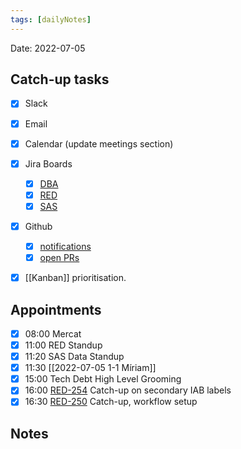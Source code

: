 ```yaml
---
tags: [dailyNotes]
---
```

 
Date: 2022-07-05

## Catch-up tasks

- [x] Slack
- [x] Email
- [x] Calendar (update meetings section)
- [x] Jira Boards
  - [x] [DBA](https://hybridtheory.atlassian.net/jira/software/c/projects/DBA/boards/90) 
  - [x] [RED](https://hybridtheory.atlassian.net/jira/software/c/projects/RED/boards/86)
  - [x] [SAS](https://hybridtheory.atlassian.net/jira/software/c/projects/SAS/boards/66)
- [x] Github
  - [x] [notifications](https://github.com/notifications?query=is%3Aunread)
  - [x] [open PRs](https://github.com/pulls?q=is%3Aopen+is%3Apr+user%3Ahybridtheory+-label%3Adependencies+)
- [x] [[Kanban]] prioritisation.


## Appointments
- [x] 08:00 Mercat
- [x] 11:00 RED Standup
- [x] 11:20 SAS Data Standup
- [x] 11:30 [[2022-07-05 1-1 Míriam]]
- [x] 15:00 Tech Debt High Level Grooming
- [x] 16:00 [RED-254](https://hybridtheory.atlassian.net/browse/RED-254) Catch-up on secondary IAB labels
- [x] 16:30 [RED-250](https://hybridtheory.atlassian.net/browse/RED-250) Catch-up, workflow setup
## Notes